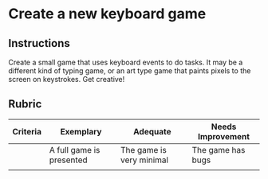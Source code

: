 # Create a new keyboard game

## Instructions

Create a small game that uses keyboard events to do tasks. It may be a different kind of typing game, or an art type game that paints pixels to the screen on keystrokes. Get creative!

## Rubric

| Criteria | Exemplary                | Adequate                 | Needs Improvement |
| -------- | ------------------------ | ------------------------ | ----------------- |
|          | A full game is presented | The game is very minimal | The game has bugs |
|          |                          |                          |                   |
